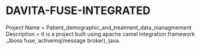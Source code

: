 # DAVITA-FUSE-INTEGRATED
Project Name = Patient_demographic_and_treatment_data_managmement
Description = It is a project built using apache camel integration framework ,Jboss fuse, activemq(message broker), java.